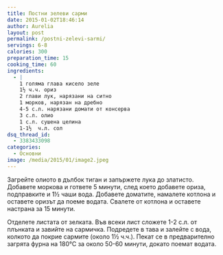 ```yaml
---
title: Постни зелеви сарми
date: 2015-01-02T18:46:14
author: Aurelia
layout: post
permalink: /postni-zelevi-sarmi/
servings: 6-8
calories: 300
preparation_time: 15
cooking_time: 60
ingredients:
  - |
    1 голяма глава кисело зеле
    1½ ч.ч. ориз
    2 глави лук, нарязани на ситно
    1 морков, нарязан на дребно
    4-5 с.л. нарязани домати от консерва
    3 с.л. олио
    1 с.л. сушена целина
    1-1½  ч.л. сол
dsq_thread_id:
  - 3383433098
categories:
  - Основни
image: /media/2015/01/image2.jpeg
---
```

Загрейте олиото в дълбок тиган и запържете лука до златисто. Добавете моркова и гответе 5 минути, след което добавете ориза, подправките и 1½ чаши вода. Добавете доматите, намалете котлона и оставете оризът да поеме водата. Свалете от котлона и оставете настрана за 15 минути.
  
Отделете листата от зелката. Във всеки лист сложете 1-2 с.л. от плънката и завийте на сармичка. Подредете в тава и залейте с вода, колкото да покрие сармите (около 1½ ч.ч.). Пекат се в предварително загрята фурна на 180°С за около 50-60 минути, докато поемат водата.